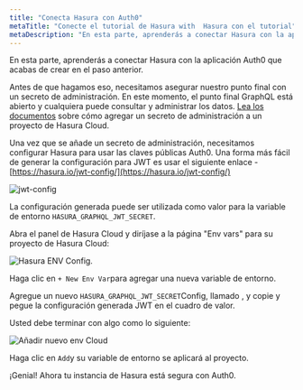 ```yaml
---
title: "Conecta Hasura con Auth0"
metaTitle: "Conecte el tutorial de Hasura with  Hasura con el tutorial"
metaDescription: "En esta parte, aprenderás a conectar Hasura con la aplicación Auth0 y a proteger tu aplicación con HASURA_GRAPHQL_JWT_SECRET"
---
```


En esta parte, aprenderás a conectar Hasura con la aplicación Auth0 que acabas de crear en el paso anterior.

Antes de que hagamos eso, necesitamos asegurar nuestro punto final con un secreto de administración. En este momento, el punto final GraphQL está abierto y cualquiera puede consultar y administrar los datos. [Lea los documentos](https://hasura.io/docs/latest/graphql/cloud/projects/secure.html#adding-an-admin-secret) sobre cómo agregar un secreto de administración a un proyecto de Hasura Cloud.

Una vez que se añade un secreto de administración, necesitamos configurar Hasura para usar las claves públicas Auth0. Una forma más fácil de generar la configuración para JWT es usar el siguiente enlace - [https://hasura.io/jwt-config/](https://hasura.io/jwt-config/)

![jwt-config](https://graphql-engine-cdn.hasura.io/learn-hasura/assets/graphql-hasura/generate-jwt-config.png)

La configuración generada puede ser utilizada como valor para la variable de entorno `HASURA_GRAPHQL_JWT_SECRET`.

Abra el panel de Hasura Cloud y diríjase a la página "Env vars" para su proyecto de Hasura Cloud:

![Hasura ENV Config.](https://graphql-engine-cdn.hasura.io/learn-hasura/assets/graphql-hasura/hasura-project-env-var.png)

Haga clic en `+ New Env Var`para agregar una nueva variable de entorno.

Agregue un nuevo `HASURA_GRAPHQL_JWT_SECRET`Config, llamado , y copie y pegue la configuración generada JWT en el cuadro de valor.

Usted debe terminar con algo como lo siguiente:

![Añadir nuevo env Cloud](https://graphql-engine-cdn.hasura.io/learn-hasura/assets/graphql-hasura/add-env-cloud.png)

Haga clic en `Add`y su variable de entorno se aplicará al proyecto.

¡Genial! Ahora tu instancia de Hasura está segura con Auth0.
